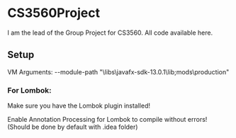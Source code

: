 # CS3560Project
I am the lead of the Group Project for CS3560. All code available here.

## Setup
VM Arguments:
--module-path "\libs\javafx-sdk-13.0.1\lib;mods\production"

### For Lombok:

Make sure you have the Lombok plugin installed!

Enable Annotation Processing for Lombok to compile without errors! (Should be done by default with .idea folder)

